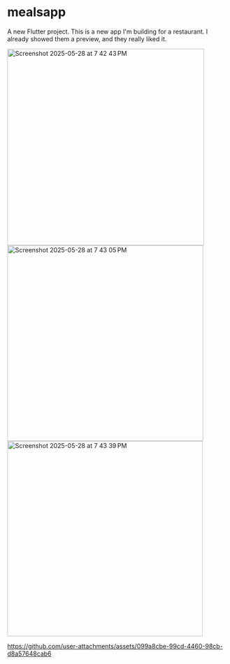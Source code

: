 # mealsapp

A new Flutter project.
This is a new app I'm building for a restaurant. I already showed them a preview, and they really liked it.

<img width="450" alt="Screenshot 2025-05-28 at 7 42 43 PM" src="https://github.com/user-attachments/assets/e0e1eb4b-3b78-4224-8d55-423d08a60877" />

<img width="448" alt="Screenshot 2025-05-28 at 7 43 05 PM" src="https://github.com/user-attachments/assets/833a2a40-00b3-4a09-ae1a-22b857c4f9ab" />

<img width="447" alt="Screenshot 2025-05-28 at 7 43 39 PM" src="https://github.com/user-attachments/assets/574d7a1d-f7fe-460f-82e7-3f8c62db0582" />


https://github.com/user-attachments/assets/099a8cbe-99cd-4460-98cb-d8a57648cab6

